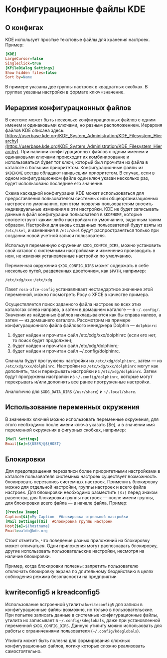 # Конфигурационные файлы KDE

## О конфигах

KDE использует простые текстовые файлы для хранения настроек. Пример:

```ini
[KDE]
LargeCursor=false
SingleClick=true
[KFileDialog Settings]
Show hidden files=false
Sort by=Name
```

В примере указаны две группы настроек в квадратных скобках. В группах указаны настройки в формате ключ=значение.

## Иерархия конфигурационных файлов

В системе может быть несколько конфигурационных файлов с одним именем и одинаковыми ключами, но разным расположением. Иерархия файлов KDE описана здесь: [https://userbase.kde.org/KDE_System_Administration/KDE_Filesystem_Hierarchy](https://userbase.kde.org/KDE_System_Administration/KDE_Filesystem_Hierarchy). При наличии конфигурационных файлов с одним именем и одинаковыми ключами происходит их комбинирование и использоваться будет тот ключ, который был прочитан из файла в каталоге с большим приоритетом. Конфигурационные файлы из `$KDEHOME` всегда обладают наивысшим приоритетом. В случае, если в одном конфигурационном файле один ключ указан несколько раз, будет использовано последнее его значение.

Схема каскадной конфигурации KDE может использоваться для предоставления пользователям системных или общеорганизационных настроек по умолчанию, при этом позволяя пользователям вносить индивидуальные изменения в эти настройки. KDE не будет записывать данные в файл конфигурации пользователя в `$KDEHOME`, которые соответствуют каким-либо настройкам по умолчанию, заданным таким образом. Настройки для вновь созданных пользователей будут взяты из `/etc/skel`, и изменения в `/etc/skel` будут распространяться только при создании новой учетной записи пользователя.

Используя переменную окружения `$XDG_CONFIG_DIRS`, можно установить свой каталог с системными настройками и изменения производить в нем, не изменяя установленные настройки по умолчанию.

Переменная окружения `$XDG_CONFIG_DIRS` может содержать в себе несколько путей, разделенных двоеточием, как `$PATH`, например:

`/etc/xdg/xxx:/etc/xdg`

Пакет `rosa-xfce-config` устанавливает нестандартное значение этой переменной, можно посмотреть Росу с XFCE в качестве примера.

Осуществляется поиск заданного файла настроек во всех этих каталогах слева направо, а затем в домашнем каталоге — в `~/.config/`. Значения из найденных файлов накладываются как бы справа налево, а затем — из домашнего каталога. Рассмотрим на примере конфигурационного файла файлового менеджера Dolphin — `dolphinrc`:

1) будет найден и прочитан файл /etc/xdg/xxx/dolphinrc (если его нет, то поиск будет продолжен);
2) будет найден и прочитан файл /etc/xdg/dolphinrc;
3) будет найден и прочитан файл ~/.config/dolphinrc.

Сначала будут прогружены настройки из `/etc/xdg/dolphinrc`, затем — из `/etc/xdg/xxx/dolphinrc`. Настройки из `/etc/xdg/xxx/dolphinrc` могут как дополнять, так и перекрывать настройки из `/etc/xdg/dolphinrc`. Затем будут прогружены настройки из `~/.config/dolphinrc`, которые могут перекрывать и/или дополнять все ранее прогруженные настройки.

Аналогично для `$XDG_DATA_DIRS` (`/usr/share`) и `~/.local/share`.

## Использование переменных окружения

В значениях ключей можно использовать переменные окружения, для этого необходимо после имени ключа указать [$e], а в значении имя переменной окружения в фигурных скобках, например:

```ini
[Mail Settings]
Email[$e]=${USER}@${HOST}
```

## Блокировки

Для предотвращения перезаписи более приоритетными настройками в каталоге пользователя системных настроек существует возможность блокировать перезапись системных настроек. Применить блокировку можно для отдельной настройки, группы настроек и всего файла настроек. Для блокировки необходимо разместить `[$i]` перед знаком равенства, для блокировки группы настроек — после имени группы, для блокировки всего файла — в начале файла. Пример:

```ini
[Preview Image]
Caption[$i]=My Caption  #блокировка отдельной настройки
[Mail Settings][$i]  #блокировка группы настроек 
Host[$e]=$(hostname)
Email=waldo@kde.org
```

Стоит отметить, что поведение разных приложений на блокировку может отличаться. Одни приложения могут распознавать блокировку, другие использовать пользовательские настройки, несмотря на наличие блокировки.

Пример, когда блокировки полезны: запретить пользователю отключать блокировку экрана по длительному бездействию в целях соблюдения режима безопасности на предприятии

## kwriteconfig5 и kreadconfig5

Использование встроенной утилиты `kwriteconfig5` для записи в конфигурационные файлы возможно, но только в пользовательские. При попытке записать данные в системные конфигурационные файлы, утилита их записывает в `~/.config/kdeglobals`, даже при установленной переменной `$XDG_CONFIG_DIRS`. Данную утилиту можно использовать для работы с ограничениями пользователя (`~/.config/kdeglobals`).

Утилита может быть полезна для формирования сложных конфигурационных файлов, логику которых сложно реализовать самостоятельно.
